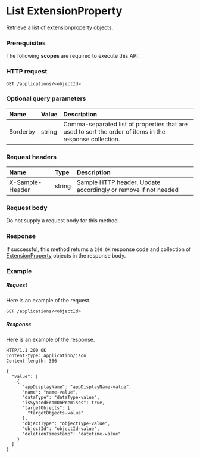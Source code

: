 # List ExtensionProperty

Retrieve a list of extensionproperty objects.
### Prerequisites
The following **scopes** are required to execute this API: 
### HTTP request
<!-- { "blockType": "ignored" } -->
```http
GET /applications/<objectId>
```
### Optional query parameters
|Name|Value|Description|
|:---------------|:--------|:-------|
|$orderby|string|Comma-separated list of properties that are used to sort the order of items in the response collection.|

### Request headers
| Name       | Type | Description|
|:-----------|:------|:----------|
| X-Sample-Header  | string  | Sample HTTP header. Update accordingly or remove if not needed|

### Request body
Do not supply a request body for this method.
### Response
If successful, this method returns a `200 OK` response code and collection of [ExtensionProperty](../resources/extensionproperty.md) objects in the response body.
### Example
##### Request
Here is an example of the request.
<!-- {
  "blockType": "request",
  "name": "get_extensionproperties"
}-->
```http
GET /applications/<objectId>
```
##### Response
Here is an example of the response.
<!-- {
  "blockType": "response",
  "truncated": false,
  "@odata.type": "microsoft.graph.extensionproperty",
  "isCollection": true
} -->
```http
HTTP/1.1 200 OK
Content-type: application/json
Content-length: 366

{
  "value": [
    {
      "appDisplayName": "appDisplayName-value",
      "name": "name-value",
      "dataType": "dataType-value",
      "isSyncedFromOnPremises": true,
      "targetObjects": [
        "targetObjects-value"
      ],
      "objectType": "objectType-value",
      "objectId": "objectId-value",
      "deletionTimestamp": "datetime-value"
    }
  ]
}
```

<!-- uuid: 93713206-fa02-48df-97bb-72304b6d766e
2015-10-25 12:56:09 UTC -->
<!-- {
  "type": "#page.annotation",
  "description": "List ExtensionProperty",
  "keywords": "",
  "section": "documentation",
  "tocPath": ""
}-->